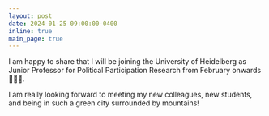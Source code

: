 ```yaml
---
layout: post
date: 2024-01-25 09:00:00-0400
inline: true
main_page: true
---
```


I am happy to share that I will be joining the University of Heidelberg as Junior Professor for Political Participation Research from February onwards 👨‍🎓🧐.

I am really looking forward to meeting my new colleagues, new students, and being in such a green city surrounded by mountains!
